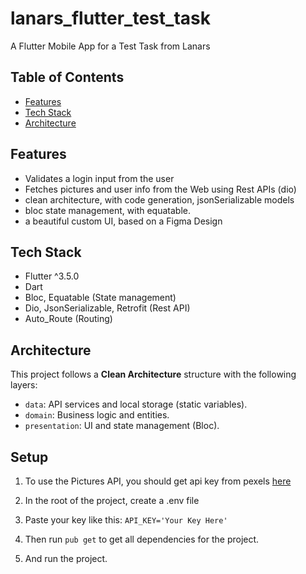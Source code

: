 # lanars_flutter_test_task
A Flutter Mobile App for a Test Task from Lanars

## Table of Contents
- [Features](#features)
- [Tech Stack](#tech-stack)
- [Architecture](#architecture)


## Features
- Validates a login input from the user
- Fetches pictures and user info from the Web using Rest APIs (dio)
- clean architecture, with code generation, jsonSerializable models
- bloc state management, with equatable.
- a beautiful custom UI, based on a Figma Design

## Tech Stack
- Flutter ^3.5.0
- Dart
- Bloc, Equatable (State management)
- Dio, JsonSerializable, Retrofit (Rest API)
- Auto_Route (Routing)

## Architecture
This project follows a **Clean Architecture** structure with the following layers:
- `data`: API services and local storage (static variables).
- `domain`: Business logic and entities.
- `presentation`: UI and state management (Bloc).

## Setup
1. To use the Pictures API, you should get api key from pexels [here](https://www.pexels.com/api/key/)

2. In the root of the project, create a .env file

3. Paste your key like this: `API_KEY='Your Key Here'`

4. Then run `pub get` to get all dependencies for the project.

5. And run the project.
